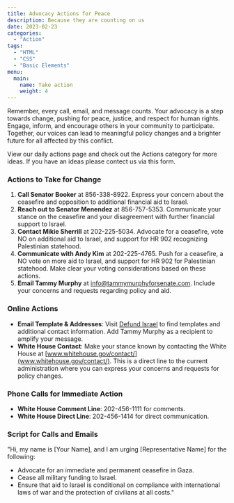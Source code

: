 ```yaml
---
title: Advocacy Actions for Peace
description: Because they are counting on us
date: 2023-02-23
categories:
  - "Action"
tags:
  - "HTML"
  - "CSS"
  - "Basic Elements"
menu:
  main:
    name: Take action
    weight: 4
---
```


Remember, every call, email, and message counts. Your advocacy is a step towards change, pushing for peace, justice, and respect for human rights. Engage, inform, and encourage others in your community to participate. Together, our voices can lead to meaningful policy changes and a brighter future for all affected by this conflict.

View our daily actions page and check out the Actions category for more ideas. If you have an ideas please contect us via this form.

### Actions to Take for Change

1. **Call Senator Booker** at 856-338-8922. Express your concern about the ceasefire and opposition to additional financial aid to Israel.
2. **Reach out to Senator Menendez** at 856-757-5353. Communicate your stance on the ceasefire and your disagreement with further financial support to Israel.
3. **Contact Mikie Sherrill** at 202-225-5034. Advocate for a ceasefire, vote NO on additional aid to Israel, and support for HR 902 recognizing Palestinian statehood.
4. **Communicate with Andy Kim** at 202-225-4765. Push for a ceasefire, a NO vote on more aid to Israel, and support for HR 902 for Palestinian statehood. Make clear your voting considerations based on these actions.
5. **Email Tammy Murphy** at info@tammymurphyforsenate.com. Include your concerns and requests regarding policy and aid.

### Online Actions

- **Email Template & Addresses**: Visit [Defund Israel](https://defund-israel.com) to find templates and additional contact information. Add Tammy Murphy as a recipient to amplify your message.
- **White House Contact**: Make your stance known by contacting the White House at [www.whitehouse.gov/contact/](www.whitehouse.gov/contact/). This is a direct line to the current administration where you can express your concerns and requests for policy changes.

### Phone Calls for Immediate Action

- **White House Comment Line**: 202-456-1111 for comments.
- **White House Direct Line**: 202-456-1414 for direct communication.

### Script for Calls and Emails

"Hi, my name is [Your Name], and I am urging [Representative Name] for the following:
- Advocate for an immediate and permanent ceasefire in Gaza.
- Cease all military funding to Israel.
- Ensure that aid to Israel is conditional on compliance with international laws of war and the protection of civilians at all costs."